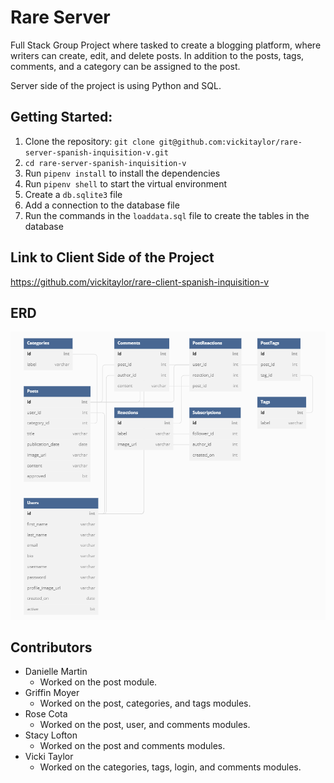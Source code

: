 # Rare Server
<!-- TODO: Add a description of the Rare application -->
Full Stack Group Project where tasked to create a blogging platform, where writers can create, edit, and delete posts. In addition to the posts, tags, comments, and a category can be assigned to the post. 

Server side of the project is using Python and SQL.

## Getting Started:
1. Clone the repository: `git clone git@github.com:vickitaylor/rare-server-spanish-inquisition-v.git`
2. `cd rare-server-spanish-inquisition-v`
3. Run `pipenv install` to install the dependencies
4. Run `pipenv shell` to start the virtual environment
5. Create a `db.sqlite3` file
6. Add a connection to the database file
7. Run the commands in the `loaddata.sql` file to create the tables in the database
<!-- TODO: As more of the project is filled in add the other steps to get this project running -->

## Link to Client Side of the Project
https://github.com/vickitaylor/rare-client-spanish-inquisition-v

## ERD 
![erd](./rareErd.png)

## Contributors
* Danielle Martin
    * Worked on the post module. 
* Griffin Moyer
    * Worked on the post, categories, and tags modules.
* Rose Cota
    * Worked on the post, user, and comments modules. 
* Stacy Lofton
    * Worked on the post and comments modules. 
* Vicki Taylor
    * Worked on the categories, tags, login, and comments modules. 
